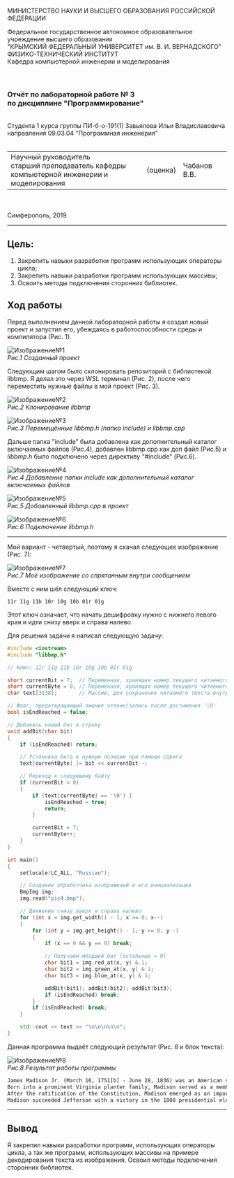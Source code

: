 МИНИСТЕРСТВО НАУКИ  И ВЫСШЕГО ОБРАЗОВАНИЯ РОССИЙСКОЙ ФЕДЕРАЦИИ  

Федеральное государственное автономное образовательное учреждение высшего образования  
"КРЫМСКИЙ ФЕДЕРАЛЬНЫЙ УНИВЕРСИТЕТ им. В. И. ВЕРНАДСКОГО"  
ФИЗИКО-ТЕХНИЧЕСКИЙ ИНСТИТУТ  
Кафедра компьютерной инженерии и моделирования
<br/><br/>
​
### Отчёт по лабораторной работе № 3<br/> по дисциплине "Программирование"
<br/>
​
Cтудента 1 курса группы ПИ-б-о-191(1)  
Завьялова Ильи Владиславовича  
направления 09.03.04 "Программная инженерия"  
<br/>
​
<table>
<tr><td>Научный руководитель<br/> старший преподаватель кафедры<br/> компьютерной инженерии и моделирования</td>
<td>(оценка)</td>
<td>Чабанов В.В.</td>
</tr>
</table>
<br/><br/>
​
Симферополь, 2019

* * *

## Цель:

1. Закрепить навыки разработки программ использующих операторы цикла;
2. Закрепить навыки разработки программ использующих массивы;
3. Освоить методы подключения сторонних библиотек.

## Ход работы

Перед выполнением данной лабораторной работы я создал новый проект и запустил его, убеждаясь в работоспособности среды и компилятора (Рис. 1).

![Изображение№1](/Lab3/Screenshots/Screenshot_1.png "Рис.1")  
*Рис.1 Созданный проект*

Следующим шагом было склонировать репозиторий с библиотекой libbmp. Я делал это через WSL терминал (Рис. 2), после чего переместить нужные файлы в мой проект (Рис. 3).

![Изображение№2](/Lab3/Screenshots/Screenshot_2.png "Рис.2")  
*Рис.2 Клонирование libbmp*

![Изображение№3](/Lab3/Screenshots/Screenshot_3.png "Рис.3")  
*Рис.3 Перемещённые libbmp.h (папка include) и libbmp.cpp*

Дальше папка "include" была добавлена как дополнительный каталог включаемых файлов (Рис.4), добавлен libbmp.cpp как доп файл (Рис.5) и *libbmp.h* было подключено через директиву "#include" (Рис.6).

![Изображение№4](/Lab3/Screenshots/Screenshot_8.png "Рис.4")  
*Рис.4 Добавление папки include как дополнительный каталог включаемых файлов*

![Изображение№5](/Lab3/Screenshots/Screenshot_6.png "Рис.5")  
*Рис.5 Добавленный libbmp.cpp в проект*

![Изображение№6](/Lab3/Screenshots/Screenshot_9.png "Рис.6")  
*Рис.6 Подключение libbmp.h*

* * *

Мой вариант - четвертый, поэтому я скачал следующее изображение (Рис. 7):

![Изображение№7](/Lab3/Screenshots/pic4.bmp "Рис.7")  
*Рис.7 Моё изображение со спрятанным внутри сообщением*

Вместе с ним шёл следующий ключ:

```11r 11g 11b 10r 10g 10b 01r 01g```

Этот ключ означает, что начать дешифровку нужно с нижнего левого края и идти снизу вверх и справа налево.

Для решения задачи я написал следующую задачу:

```cpp
#include <iostream>
#include "libbmp.h"

// Ключ: 11r 11g 11b 10r 10g 10b 01r 01g

short currentBit = 7;  // Переменная, хранящая номер текущего читаемого бита
short currentByte = 0; // Переменная, хранящая номер текущего читаемого байта
char text[3138];       // Массив, для сохранения читаемого текста внутри  

// Флаг, предотвращающий лишние чтение/запись после достижения '\0'
bool isEndReached = false;

// Добавить новый бит в строку
void addBit(char bit)
{
    if (isEndReached) return;

    // Установка бита в нужную позицию при помощи сдвига
    text[currentByte] |= bit << currentBit--;

    // Переход к следующему байту
    if (currentBit < 0)
    {
        if (text[currentByte] == '\0') {
            isEndReached = true;
            return;
        }

        currentBit = 7;
        currentByte++;
    }
}

int main()
{
    setlocale(LC_ALL, "Russian");

    // Создание обработчика изображений и его инициализация
    BmpImg img;
    img.read("pic4.bmp");

    // Движение снизу вверх и справа налево
    for (int x = img.get_width() - 1; x >= 0; x--)
    {
        for (int y = img.get_height() - 1; y >= 0; y--)
        {
            if (x == 0 && y == 0) break;

            // Получаем младший бит (остальные = 0)
            char bit1 = img.red_at(x, y) & 1;
            char bit2 = img.green_at(x, y) & 1;
            char bit3 = img.blue_at(x, y) & 1;

            addBit(bit1); addBit(bit2); addBit(bit3);
            if (isEndReached) break;
        }
        if (isEndReached) break;
    }

    std::cout << text << "\n\n\n\n\n";
}
```

Данная программа выдаёт следующий результат (Рис. 8 и блок текста):

![Изображение№8](/Lab3/Screenshots/Screenshot_11.png "Рис.8")  
*Рис.8 Результат работы программы*

```txt
James Madison Jr. (March 16, 1751[b] - June 28, 1836) was an American statesman, lawyer, diplomat, philosopher and Founding Father who served as the fourth president of the United States from 1809 to 1817. He is hailed as the "Father of the Constitution" for his pivotal role in drafting and promoting the Constitution of the United States and the United States Bill of Rights. He co-wrote The Federalist Papers, co-founded the Democratic-Republican Party, and served as the fifth United States secretary of State from 1801 to 1809.
Born into a prominent Virginia planter family, Madison served as a member of the Virginia House of Delegates and the Continental Congress during and after the American Revolutionary War. He became dissatisfied with the weak national government established by the Articles of Confederation and helped organize the Constitutional Convention, which produced a new constitution to supplant the Articles of Confederation. Madison's Virginia Plan served as the basis for the Constitutional Convention's deliberations, and he was one of the most influential individuals at the convention. Madison became one of the leaders in the movement to ratify the Constitution, and he joined with Alexander Hamilton and John Jay in writing The Federalist Papers, a series of pro-ratification essays that is widely considered to be one of the most influential works of political science in American history.
After the ratification of the Constitution, Madison emerged as an important leader in the United States House of Representatives and served as a close adviser to President George Washington. He was the main force behind the ratification of the United States Bill of Rights, which enshrines guarantees of personal freedoms and rights within the Constitution. During the early 1790s, Madison came to oppose the economic program and accompanying centralization of power favored by Secretary of the Treasury Alexander Hamilton. Along with Thomas Jefferson, Madison organized the Democratic-Republican Party, which was, alongside Hamilton's Federalist Party, one of the nation's first major political parties. After Jefferson won the 1800 presidential election, Madison served as secretary of State from 1801 to 1809. In that position, he supervised the Louisiana Purchase, which doubled the size of the United States.
Madison succeeded Jefferson with a victory in the 1808 presidential election. After diplomatic protests and a trade embargo failed to end British attacks against American shipping, he led the United States into the War of 1812. The war was an administrative morass and ended inconclusively, but many Americans saw it as a successful "second war of independence" against Britain. The war convinced Madison of the necessity of a stronger federal government, and he presided over the creation of the Second Bank of the United States and the enactment of the protective Tariff of 1816. He retired from public office in 1817 and died in 1836. Madison is considered to be one of the most important Founding Fathers of the United States, and historians have generally ranked him as an above-average president.
```

* * *

## Вывод

Я закрепил навыки разработки программ, использующих операторы цикла, а так же программ, использующих массивы на примере декодирования текста из изображения. Освоил методы подключения сторонних библиотек.
